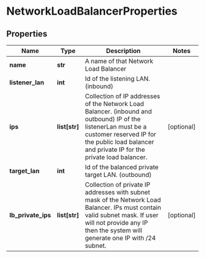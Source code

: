 # NetworkLoadBalancerProperties

## Properties
| Name | Type | Description | Notes |
| ------------ | ------------- | ------------- | ------------- |
| **name** | **str** | A name of that Network Load Balancer |  |
| **listener_lan** | **int** | Id of the listening LAN. (inbound) |  |
| **ips** | **list[str]** | Collection of IP addresses of the Network Load Balancer. (inbound and outbound) IP of the listenerLan must be a customer reserved IP for the public load balancer and private IP for the private load balancer. | [optional]  |
| **target_lan** | **int** | Id of the balanced private target LAN. (outbound) |  |
| **lb_private_ips** | **list[str]** | Collection of private IP addresses with subnet mask of the Network Load Balancer. IPs must contain valid subnet mask. If user will not provide any IP then the system will generate one IP with /24 subnet. | [optional]  |


